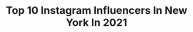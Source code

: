 ---
title: Top 10 Instagram Influencers In New York In 2021
description: >-
  Find top Instagram influencers in New York in 2021. Most popular hashtags: #newyork #photography #street.
platform: Instagram
hits: 7749
text_top: See the top-rated Instagram profiles on inBeat.
text_bottom: Our database has 7749 Instagram influencers like this in New York, United States for you to pitch.
profiles:
  - username: "youreastcoastgirl"
    fullname: >-
      Sarah Krous
    bio: >-
      Fashion, lifestyle & beauty Rhode Island girl in New York ⚡️ 💌 youreastcoastgirl@gmail.com SHOP my looks 👇🏼
    location: "United States"
    followers: 6639
    engagement: 2155
    commentsToLikes: 0.306302
    id: ck137gzccbhoo0i19wjbyudx2
    verified: false
    hashtags: "#ootdfashion, #wiw, #ltkstyletip, #ltkshoecrush"
  - username: "urbanstreetgame"
    fullname: >-
      Chaz Beam
    bio: >-
      📍New York City 📷 Canon EOS R Urban, Street & Travel Prints available: DM me
    location: "United States"
    followers: 7471
    engagement: 1852
    commentsToLikes: 0.136156
    id: ck6u98bqiw2y00j71pi5e94qv
    verified: false
    hashtags: "#huntgram, #fatalframes, #nycprimeshot, #nyc"
  - username: "zaymaverick"
    fullname: >-
      zay maverick
    bio: >-
      God first. Film photographer. New York
    location: "United States"
    followers: 20944
    engagement: 1259
    commentsToLikes: 0.072351
    id: ck55lptus24n20i11fbbylx4p
    verified: false
    hashtags: "#blacklivesmatter"
  - username: "catherine_bukowski"
    fullname: >-
      Catherine Bukowski
    bio: >-
      New York ☆ 🇵🇱🇺🇸
    location: "United States"
    followers: 26994
    engagement: 888
    commentsToLikes: 0.111711
    id: ck6tqut4luino0j71o7xk4u0f
    verified: false
    hashtags: "#sheinbikinihaul, #sheinjuneswimsuit, #explore, #explorepage"
  - username: "jamespascucci"
    fullname: >-
      James
    bio: >-
      🧗🏻‍♂️ Climbing ⛰ Adventuring 💪🏼 Fitness 🎤 Ashley O stan account 🇺🇸 Long Island, New York
    location: "United States"
    followers: 19813
    engagement: 1461
    commentsToLikes: 0.065511
    id: ck5zydzzc9pjg0i144ttay30m
    verified: false
    hashtags: "#happyhalloween, #wearamask, #thisiswhatpatriotismlookslike, #monkeymonday"
  - username: "camdeanh"
    fullname: >-
      Cameron Dean
    bio: >-
      You and I will be young forever bootyCAMp - New York City NEOU Cardio Burn: https://get.neoufitness.com/cardioburn_cameron
    location: "United States"
    followers: 8175
    engagement: 1535
    commentsToLikes: 0.075837
    id: ck5buoti1i5tv0i11lcftmuay
    verified: false
    hashtags: "#athlete, #training, #menshealth, #fitspo"
  - username: "0017.08"
    fullname: >-
      emily
    bio: >-
      🇰🇷🇺🇸 new york, ny collabs: email or dm
    location: "United States"
    followers: 7632
    engagement: 1165
    commentsToLikes: 0.765981
    id: ckap30p3p14qj0i78obwl2ftl
    verified: false
    hashtags: ""
  - username: "sophianichole"
    fullname: >-
      Sophia Nichole
    bio: >-
      NEW YORK CITY📍 Bootcamp | Cycle | Coach @aarmy NASM CPT • Pre/Postnatal CPT Retired Actor turned Sweat Addict 💥
    location: "United States"
    followers: 9951
    engagement: 1097
    commentsToLikes: 0.111105
    id: ck0ty1tgil9130i19v99xx22d
    verified: false
    hashtags: "#reels"
  - username: "maddiecostfitlife"
    fullname: >-
      Maddie Costantino
    bio: >-
      ♡ UD | New York⁣ ♡ Self Love | Balance + Body Positivity ♡ Inspiring you to MOVE #MAXOUTwithMADDIE⁣
    location: "United States"
    followers: 10230
    engagement: 1031
    commentsToLikes: 0.104887
    id: ckap2ev8lyj5z0i78bon90q0g
    verified: false
    hashtags: "#sponsored, #maxoutwithmaddie, #workingwithyasso, #selflovesunday"
  - username: "coblephotography"
    fullname: >-
      Taylor Coble
    bio: >-
      NEW YORK STREET PHOTOGRAPHY Visual arts/mixed media. Email for prints, show info & collabs @: tocoble76@gmail.com WATCH 6min DOC 👉
    location: "United States"
    followers: 19584
    engagement: 965
    commentsToLikes: 0.056123
    id: ck6ude2hrkkah0j71sg8njpac
    verified: false
    hashtags: "#igersstreets, #timeless, #nonstopstreet, #friendsinbnw"
---